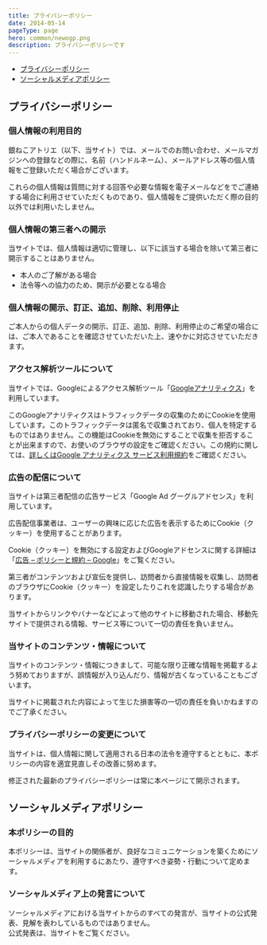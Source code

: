 ```yaml
---
title: プライバシーポリシー
date: 2014-05-14
pageType: page
hero: common/newogp.png
description: プライバシーポリシーです
---
```

* [プライバシーポリシー](#プライバシーポリシー)
* [ソーシャルメディアポリシー](#ソーシャルメディアポリシー)
## プライバシーポリシー
### 個人情報の利用目的
銀ねこアトリエ（以下、当サイト）では、メールでのお問い合わせ、メールマガジンへの登録などの際に、名前（ハンドルネーム）、メールアドレス等の個人情報をご登録いただく場合がございます。

これらの個人情報は質問に対する回答や必要な情報を電子メールなどをでご連絡する場合に利用させていただくものであり、個人情報をご提供いただく際の目的以外では利用いたしません。

### 個人情報の第三者への開示
当サイトでは、個人情報は適切に管理し、以下に該当する場合を除いて第三者に開示することはありません。

* 本人のご了解がある場合
* 法令等への協力のため、開示が必要となる場合

### 個人情報の開示、訂正、追加、削除、利用停止
ご本人からの個人データの開示、訂正、追加、削除、利用停止のご希望の場合には、ご本人であることを確認させていただいた上、速やかに対応させていただきます。

### アクセス解析ツールについて
当サイトでは、Googleによるアクセス解析ツール「[Googleアナリティクス](https://www.google.com/analytics/)」を利用しています。

このGoogleアナリティクスはトラフィックデータの収集のためにCookieを使用しています。このトラフィックデータは匿名で収集されており、個人を特定するものではありません。この機能はCookieを無効にすることで収集を拒否することが出来ますので、お使いのブラウザの設定をご確認ください。この規約に関しては、[詳しくはGoogle アナリティクス サービス利用規約](https://www.google.com/analytics/terms/jp.html)をご確認ください。

### 広告の配信について
当サイトは第三者配信の広告サービス「Google Ad グーグルアドセンス」を利用しています。

広告配信事業者は、ユーザーの興味に応じた広告を表示するためにCookie（クッキー）を使用することがあります。

Cookie（クッキー）を無効にする設定およびGoogleアドセンスに関する詳細は「[広告 – ポリシーと規約 – Google](https://www.google.co.jp/policies/technologies/ads/)」をご覧ください。

第三者がコンテンツおよび宣伝を提供し、訪問者から直接情報を収集し、訪問者のブラウザにCookie（クッキー）を設定したりこれを認識したりする場合があります。

当サイトからリンクやバナーなどによって他のサイトに移動された場合、移動先サイトで提供される情報、サービス等について一切の責任を負いません。

### 当サイトのコンテンツ・情報について
当サイトのコンテンツ・情報につきまして、可能な限り正確な情報を掲載するよう努めておりますが、誤情報が入り込んだり、情報が古くなっていることもございます。

当サイトに掲載された内容によって生じた損害等の一切の責任を負いかねますのでご了承ください。

### プライバシーポリシーの変更について
当サイトは、個人情報に関して適用される日本の法令を遵守するとともに、本ポリシーの内容を適宜見直しその改善に努めます。

修正された最新のプライバシーポリシーは常に本ページにて開示されます。

## ソーシャルメディアポリシー
### 本ポリシーの目的
本ポリシーは、当サイトの関係者が、良好なコミュニケーションを築くためにソーシャルメディアを利用するにあたり、遵守すべき姿勢・行動について定めます。

### ソーシャルメディア上の発言について
ソーシャルメディアにおける当サイトからのすべての発言が、当サイトの公式発表、見解を表わしているものではありません。<br>
公式発表は、当サイトをご覧ください。
